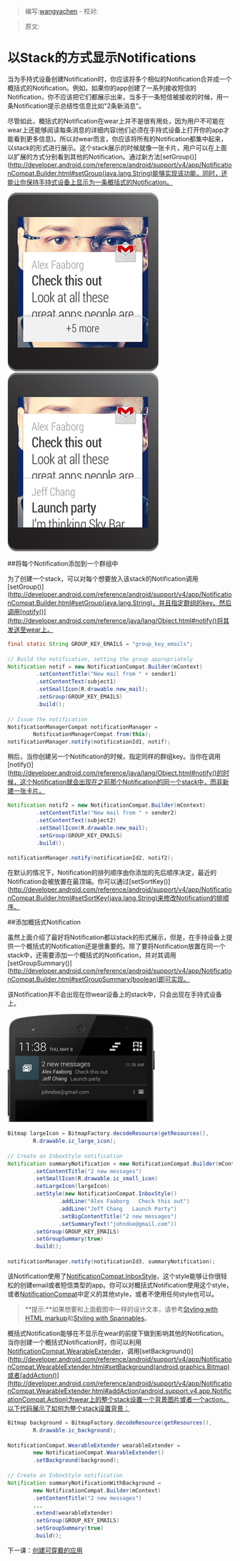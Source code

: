 > 编写:[wangyachen](https://github.com/wangyacheng) - 校对:

> 原文:

# 以Stack的方式显示Notifications

当为手持式设备创建Notification时，你应该将多个相似的Notification合并成一个概括式的Notification。例如，如果你的app创建了一系列接收短信的Notification，你不应该把它们都展示出来，当多于一条短信被接收的时候，用一条Notification提示总结性信息比如"2条新消息"。

尽管如此，概括式的Notification在wear上并不是很有用处，因为用户不可能在wear上还能够阅读每条消息的详细内容(他们必须在手持式设备上打开你的app才能看到更多信息)。所以对wear而言，你应该将所有的Notification都集中起来，以stack的形式进行展示。这个stack展示的时候就像一张卡片，用户可以在上面以扩展的方式分别看到其他的Notification。通过新方法[setGroup()](http://developer.android.com/reference/android/support/v4/app/NotificationCompat.Builder.html#setGroup(java.lang.String)能够实现该功能，同时，还能让你保持手持式设备上显示为一条概括式的Notification。

![](11_bundles_A.png)
![](11_bundles_B.png)

##将每个Notification添加到一个群组中

为了创建一个stack，可以对每个想要放入该stack的Notification调用[setGroup()](http://developer.android.com/reference/android/support/v4/app/NotificationCompat.Builder.html#setGroup(java.lang.String)，并且指定群组的key。然后调用[notify()](http://developer.android.com/reference/java/lang/Object.html#notify()将其发送至wear上。

```java
final static String GROUP_KEY_EMAILS = "group_key_emails";

// Build the notification, setting the group appropriately
Notification notif = new NotificationCompat.Builder(mContext)
         .setContentTitle("New mail from " + sender1)
         .setContentText(subject1)
         .setSmallIcon(R.drawable.new_mail);
         .setGroup(GROUP_KEY_EMAILS)
         .build();

// Issue the notification
NotificationManagerCompat notificationManager =
        NotificationManagerCompat.from(this);
notificationManager.notify(notificationId1, notif);
```

稍后，当你创建另一个Notification的时候，指定同样的群组key。当你在调用[notify()](http://developer.android.com/reference/java/lang/Object.html#notify()的时候，这个Notification就会出现在之前那个Notification的同一个stack中，而非新建一张卡片。

```java
Notification notif2 = new NotificationCompat.Builder(mContext)
         .setContentTitle("New mail from " + sender2)
         .setContentText(subject2)
         .setSmallIcon(R.drawable.new_mail);
         .setGroup(GROUP_KEY_EMAILS)
         .build();

notificationManager.notify(notificationId2, notif2);
```

在默认的情况下，Notification的排列顺序由你添加的先后顺序决定，最近的Notification会被放置在最顶端。你可以通过[setSortKey()](http://developer.android.com/reference/android/support/v4/app/NotificationCompat.Builder.html#setSortKey(java.lang.String)来修改Notification的排顺序。

##添加概括式Notification

虽然上面介绍了最好将Notification都以stack的形式展示，但是，在手持设备上提供一个概括式的Notification还是很重要的。除了要将Notification放置在同一个stack中，还需要添加一个概括式的Notification，并对其调用[setGroupSummary()](http://developer.android.com/reference/android/support/v4/app/NotificationCompat.Builder.html#setGroupSummary(boolean)即可实现。

该Notification并不会出现在你wear设备上的stack中，只会出现在手持式设备上。

![](notif_summary_framed.png)

```java
Bitmap largeIcon = BitmapFactory.decodeResource(getResources(),
        R.drawable.ic_large_icon);

// Create an InboxStyle notification
Notification summaryNotification = new NotificationCompat.Builder(mContext)
        .setContentTitle("2 new messages")
        .setSmallIcon(R.drawable.ic_small_icon)
        .setLargeIcon(largeIcon)
        .setStyle(new NotificationCompat.InboxStyle()
                .addLine("Alex Faaborg   Check this out")
                .addLine("Jeff Chang   Launch Party")
                .setBigContentTitle("2 new messages")
                .setSummaryText("johndoe@gmail.com"))
        .setGroup(GROUP_KEY_EMAILS)
        .setGroupSummary(true)
        .build();

notificationManager.notify(notificationId3, summaryNotification);
```

该Notification使用了[NotificationCompat.InboxStyle](http://developer.android.com/reference/android/support/v4/app/NotificationCompat.InboxStyle.html)，这个style能够让你很轻松的创建email或者短信类型的app。你可以对概括式Notification使用这个style，或者[NotificationCompat](http://developer.android.com/reference/android/support/v4/app/NotificationCompat.html)中定义的其他style，或者不使用任何style也可以。

>**提示:**如果想要和上面截图中一样的设计文本，请参考[Styling with HTML markup](http://developer.android.com/guide/topics/resources/string-resource.html#StylingWithHTML)和[Styling with Spannables](http://developer.android.com/guide/topics/resources/string-resource.html#StylingWithSpannables)。

概括式Notification能够在不显示在wear的前提下做到影响其他的Notification。当你创建一个概括式Notification时，你可以利用[NotificationCompat.WearableExtender](http://developer.android.com/reference/android/support/v4/app/NotificationCompat.WearableExtender.html)，调用[setBackground()](http://developer.android.com/reference/android/support/v4/app/NotificationCompat.WearableExtender.html#setBackground(android.graphics.Bitmap)或者[addAction()](http://developer.android.com/reference/android/support/v4/app/NotificationCompat.WearableExtender.html#addAction(android.support.v4.app.NotificationCompat.Action)为wear上的整个stack设置一个背景图片或者一个action。以下代码展示了如何为整个stack设置背景：

```java
Bitmap background = BitmapFactory.decodeResource(getResources(),
        R.drawable.ic_background);

NotificationCompat.WearableExtender wearableExtender =
        new NotificationCompat.WearableExtender()
        .setBackground(background);

// Create an InboxStyle notification
Notification summaryNotificationWithBackground =
        new NotificationCompat.Builder(mContext)
        .setContentTitle("2 new messages")
        ...
        .extend(wearableExtender)
        .setGroup(GROUP_KEY_EMAILS)
        .setGroupSummary(true)
        .build();
```

下一课：[创建可穿戴的应用](apps/index.html)



